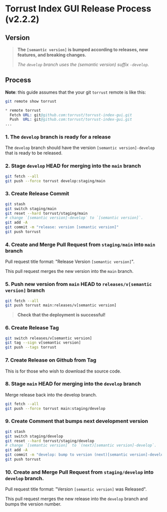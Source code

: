 # Torrust Index GUI Release Process (v2.2.2)

## Version

> **The `[semantic version]` is bumped according to releases, new features, and breaking changes.**
>
> *The `develop` branch uses the (semantic version) suffix `-develop`.*

## Process

**Note**: this guide assumes that the your git `torrust` remote is like this:

```sh
git remote show torrust
```

```s
* remote torrust
  Fetch URL: git@github.com:torrust/torrust-index-gui.git
  Push  URL: git@github.com:torrust/torrust-index-gui.git
...
```

### 1. The `develop` branch is ready for a release

The `develop` branch should have the version `[semantic version]-develop` that is ready to be released.

### 2. Stage `develop` HEAD for merging into the `main` branch

```sh
git fetch --all
git push --force torrust develop:staging/main
```

### 3. Create Release Commit

```sh
git stash
git switch staging/main
git reset --hard torrust/staging/main
# change `[semantic version]-develop` to `[semantic version]`.
git add -A
git commit -m "release: version [semantic version]"
git push torrust
```

### 4. Create and Merge Pull Request from `staging/main` into `main` branch

Pull request title format: "Release Version `[semantic version]`".

This pull request merges the new version into the `main` branch.

### 5. Push new version from `main` HEAD to `releases/v[semantic version]` branch

```sh
git fetch --all
git push torrust main:releases/v[semantic version]
```

> **Check that the deployment is successful!**

### 6. Create Release Tag

```sh
git switch releases/v[semantic version]
git tag --sign v[semantic version]
git push --tags torrust
```

### 7. Create Release on Github from Tag

This is for those who wish to download the source code.

### 8. Stage `main` HEAD for merging into the `develop` branch

Merge release back into the develop branch.

```sh
git fetch --all
git push --force torrust main:staging/develop
```

### 9. Create Comment that bumps next development version

```sh
git stash
git switch staging/develop
git reset --hard torrust/staging/develop
# change `[semantic version]` to `(next)[semantic version]-develop`.
git add -A
git commit -m "develop: bump to version (next)[semantic version]-develop"
git push torrust
```

### 10. Create and Merge Pull Request from `staging/develop` into `develop` branch.

Pull request title format: "Version `[semantic version]` was Released".

This pull request merges the new release into the `develop` branch and bumps the version number.
